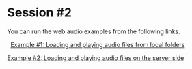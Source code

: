 Session \#2
===========

You can run the web audio examples from the following links.

 
[Example \#1: Loading and playing audio files from local
folders](https://rawgit.com/juhannam/ctp431/master/session1/LoadPlayLocalAudioFile.html)

[Example \#2: Loading and playing audio files on the server side](https://rawgit.com/juhannam/ctp431/master/session1/LoadPlayRemoteAudioFile.html)
